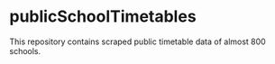 # publicSchoolTimetables
This repository contains scraped public timetable data of almost 800 schools.  
